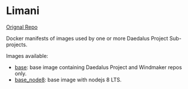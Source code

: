 # Limani

[Orignal Repo](https://git.daedalus-project.io/docker/Limani)

Docker manifests of images used by one or more Daedalus Project Sub-projects.

Images available:

* [base](/base): base image containing Daedalus Project and Windmaker repos only.
* [base_node8](/base_node8): base image with nodejs 8 LTS.
